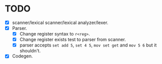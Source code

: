 TODO
====

- [x] scanner/lexical scanner/lexical analyzer/lexer.
- [x] Parser.
    - [x] Change register syntax to `r<reg>`.
    - [x] Change register exists test to parser from scanner.
    - [x] parser accepts `set add 5`, `set 4 5`, `mov set get` and `mov 5 6` but it shouldn't.
- [x] Codegen.
